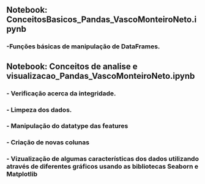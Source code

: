 ## Notebook: ConceitosBasicos_Pandas_VascoMonteiroNeto.ipynb
###  -Funções básicas de manipulação de DataFrames.

 
## Notebook: Conceitos de analise e visualizacao_Pandas_VascoMonteiroNeto.ipynb
### - Verificação acerca da integridade.
### - Limpeza dos dados.
### - Manipulação do datatype das features
### - Criação de novas colunas
### - Vizualização de algumas características dos dados utilizando através de diferentes gráficos usando as bibliotecas Seaborn e Matplotlib

